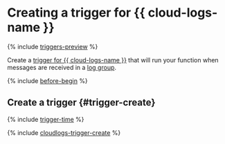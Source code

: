 # Creating a trigger for {{ cloud-logs-name }}

{% include [triggers-preview](../../../_includes/functions/triggers-preview-stage.md) %}

Create a [trigger for {{ cloud-logs-name }}](../../concepts/trigger/cloudlogs-trigger.md) that will run your function when messages are received in a [log group](../../../functions/concepts/log-group.md).

{% include [before-begin](../../../_includes/functions/os-timer-before-begin.md) %}

## Create a trigger {#trigger-create}

{% include [trigger-time](../../../_includes/functions/trigger-time.md) %}

{% include [cloudlogs-trigger-create](../../../_includes/functions/cloudlogs-trigger-create.md) %}

